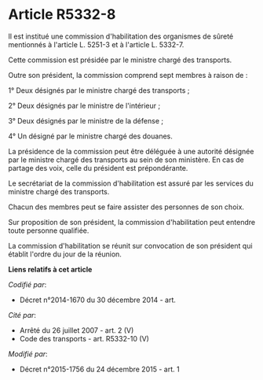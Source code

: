 # Article R5332-8

Il est institué une commission d'habilitation des organismes de sûreté mentionnés à l'article L. 5251-3 et à l'article L.
5332-7. 

Cette commission est présidée par le ministre chargé des transports. 

Outre son président, la commission comprend sept membres à raison de : 

1° Deux désignés par le ministre chargé des transports ; 

2° Deux désignés par le ministre de l'intérieur ; 

3° Deux désignés par le ministre de la défense ; 

4° Un désigné par le ministre chargé des douanes. 

La présidence de la commission peut être déléguée à une autorité désignée par le ministre chargé des transports au sein de
son ministère. En cas de partage des voix, celle du président est prépondérante.  

Le secrétariat de la commission d'habilitation est assuré par les services du ministre chargé des transports. 

Chacun des membres peut se faire assister des personnes de son choix. 

Sur proposition de son président, la commission d'habilitation peut entendre toute personne qualifiée. 

La commission d'habilitation se réunit sur convocation de son président qui établit l'ordre du jour de la réunion.

**Liens relatifs à cet article**

_Codifié par_:

  - Décret n°2014-1670 du 30 décembre 2014 - art.

_Cité par_:

  - Arrêté du 26 juillet 2007 - art. 2 (V)
  - Code des transports - art. R5332-10 (V)

_Modifié par_:

  - Décret n°2015-1756 du 24 décembre 2015 - art. 1
